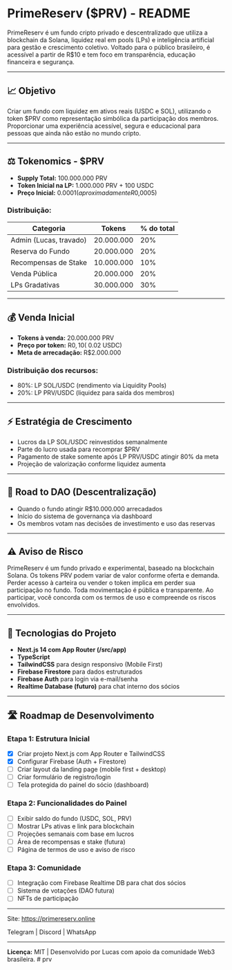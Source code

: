 # PrimeReserv ($PRV) - README

PrimeReserv é um fundo cripto privado e descentralizado que utiliza a blockchain da Solana, liquidez real em pools (LPs) e inteligência artificial para gestão e crescimento coletivo. Voltado para o público brasileiro, é acessível a partir de R$10 e tem foco em transparência, educação financeira e segurança.

---

## 📈 Objetivo

Criar um fundo com liquidez em ativos reais (USDC e SOL), utilizando o token $PRV como representação simbólica da participação dos membros. Proporcionar uma experiência acessível, segura e educacional para pessoas que ainda não estão no mundo cripto.

---

## ⚖️ Tokenomics - $PRV

- **Supply Total:** 100.000.000 PRV
- **Token Inicial na LP:** 1.000.000 PRV + 100 USDC
- **Preço Inicial:** $0.0001 (aproximadamente R$0,0005)

### Distribuição:
| Categoria                  | Tokens         | % do total |
|----------------------------|----------------|-------------|
| Admin (Lucas, travado)     | 20.000.000     | 20%         |
| Reserva do Fundo           | 20.000.000     | 20%         |
| Recompensas de Stake       | 10.000.000     | 10%         |
| Venda Pública              | 20.000.000     | 20%         |
| LPs Gradativas             | 30.000.000     | 30%         |

---

## 💰 Venda Inicial

- **Tokens à venda:** 20.000.000 PRV
- **Preço por token:** R$0,10 (~$0.02 USDC)
- **Meta de arrecadação:** R$2.000.000

### Distribuição dos recursos:
- 80%: LP SOL/USDC (rendimento via Liquidity Pools)
- 20%: LP PRV/USDC (liquidez para saída dos membros)

---

## ⚡ Estratégia de Crescimento

- Lucros da LP SOL/USDC reinvestidos semanalmente
- Parte do lucro usada para recomprar $PRV
- Pagamento de stake somente após LP PRV/USDC atingir 80% da meta
- Projeção de valorização conforme liquidez aumenta

---

## 🚀 Road to DAO (Descentralização)

- Quando o fundo atingir R$10.000.000 arrecadados
- Início do sistema de governança via dashboard
- Os membros votam nas decisões de investimento e uso das reservas

---

## ⚠️ Aviso de Risco

PrimeReserv é um fundo privado e experimental, baseado na blockchain Solana. Os tokens PRV podem variar de valor conforme oferta e demanda. Perder acesso à carteira ou vender o token implica em perder sua participação no fundo. Toda movimentação é pública e transparente. Ao participar, você concorda com os termos de uso e compreende os riscos envolvidos.

---

## 📘 Tecnologias do Projeto

- **Next.js 14 com App Router (/src/app)**
- **TypeScript**
- **TailwindCSS** para design responsivo (Mobile First)
- **Firebase Firestore** para dados estruturados
- **Firebase Auth** para login via e-mail/senha
- **Realtime Database (futuro)** para chat interno dos sócios

---

## 🛣️ Roadmap de Desenvolvimento

### Etapa 1: Estrutura Inicial
- [x] Criar projeto Next.js com App Router e TailwindCSS
- [x] Configurar Firebase (Auth + Firestore)
- [ ] Criar layout da landing page (mobile first + desktop)
- [ ] Criar formulário de registro/login
- [ ] Tela protegida do painel do sócio (dashboard)

### Etapa 2: Funcionalidades do Painel
- [ ] Exibir saldo do fundo (USDC, SOL, PRV)
- [ ] Mostrar LPs ativas e link para blockchain
- [ ] Projeções semanais com base em lucros
- [ ] Área de recompensas e stake (futura)
- [ ] Página de termos de uso e aviso de risco

### Etapa 3: Comunidade
- [ ] Integração com Firebase Realtime DB para chat dos sócios
- [ ] Sistema de votações (DAO futura)
- [ ] NFTs de participação

---

Site: https://primereserv.online

Telegram | Discord | WhatsApp

---

**Licença:** MIT | Desenvolvido por Lucas com apoio da comunidade Web3 brasileira.
#   p r v 
 
 



